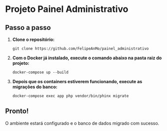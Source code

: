 <h1>Projeto Painel Administrativo</h1>

<h2>Passo a passo</h2>

<ol>
  <li>
    <strong>Clone o repositório:</strong>
    <pre><code>git clone https://github.com/FelipeAnMo/painel_administrativo</code></pre>
  </li>

  <li>
    <strong>Com o Docker já instalado, execute o comando abaixo na pasta raiz do projeto:</strong>
    <pre><code>docker-compose up --build</code></pre>
  </li>

  <li>
    <strong>Depois que os containers estiverem funcionando, execute as migrações do banco:</strong>
    <pre><code>docker-compose exec app php vendor/bin/phinx migrate</code></pre>
  </li>
</ol>

<h2>Pronto!</h2>

<p>O ambiente estará configurado e o banco de dados migrado com sucesso.</p>
